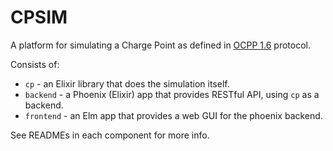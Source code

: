 # CPSIM

A platform for simulating a Charge Point as defined in [OCPP 1.6](https://www.openchargealliance.org/protocols/ocpp-16/) protocol.

Consists of:

* `cp` - an Elixir library that does the simulation itself.
* `backend` - a Phoenix (Elixir) app that provides RESTful API, using `cp` as a backend.
* `frontend` - an Elm app that provides a web GUI for the phoenix backend.

See READMEs in each component for more info.
